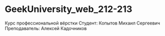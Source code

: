 # GeekUniversity_web_212-213
Курс профессиональной вёрстки
Студент: Копытов Михаил Сергеевич
Преподаватель: Алексей Кадочников

